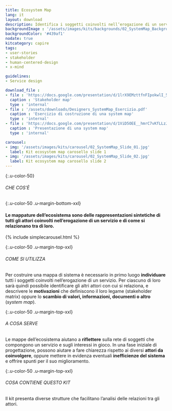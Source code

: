 ```yaml
---
title: Ecosystem Map
lang: it
layout: download
description: Identifica i soggetti coinvolti nell’erogazione di un servizio e analizza le loro connessioni
backgroundImage : '/assets/images/kits/backgrounds/02_SystemMap_Background.png'
backgroundColor: '#439af1'
nodate: true
kitcategory: capire
tags:
- user-stories
- stakeholder
- human-centered-design
- x-mind

guidelines:
- Service design

download_file :
- file : 'https://docs.google.com/presentation/d/1lrX9EMzttfnFIpokwlI_5AMmtVZldyTOeGwISpcpbcI/edit?usp=sharing'
  caption : 'Stakeholder map'
  type : 'internal'
- file : '/assets/downloads/Designers_SystemMap_Esercizio.pdf'
  caption : 'Esercizio di costruzione di una system map'
  type : 'internal'
- file : 'https://docs.google.com/presentation/d/1ViD5OEE__hmrC7vKfLLzJM_86zpn25W7WLid0ahnAP8/edit?usp=sharing'
  caption : 'Presentazione di una system map'
  type : 'internal'

carousel:
- img: '/assets/images/kits/carousel/02_SystemMap_Slide_01.jpg'
  label: Kit ecosystem map carosello slide 1
- img: '/assets/images/kits/carousel/02_SystemMap_Slide_02.jpg'
  label: Kit ecosystem map carosello slide 2
---
```


{:.u-color-50}
###### CHE COS’È

{:.u-color-50 .u-margin-bottom-xxl}
#### Le **mappature dell’ecosistema** sono delle rappresentazioni sintetiche di tutti gli **attori** coinvolti nell’erogazione di un servizio e di come si relazionano tra di loro.

{% include simplecarousel.html  %}

{:.u-color-50 .u-margin-top-xxl}
###### COME SI UTILIZZA
Per costruire una mappa di sistema è necessario in primo luogo **individuare** tutti i soggetti coinvolti nell’erogazione di un servizio. Per ciascuno di loro sarà quindi possibile identificare gli altri attori con cui si relaziona, e descrivere le **motivazioni** che definiscono il loro legame (stakeholder matrix) oppure lo **scambio di valori, informazioni, documenti o altro** (*system map*).



{:.u-color-50 .u-margin-top-xxl}
###### A COSA SERVE
Le mappe dell’ecosistema aiutano a **riflettere** sulla rete di soggetti che compongono un servizio e sugli interessi in gioco. In una fase iniziale di progettazione, possono aiutare a fare chiarezza rispetto ai diversi **attori da coinvolgere**, oppure mettere in evidenza eventuali **inefficienze del sistema** e offrire spunti per il suo miglioramento.



{:.u-color-50 .u-margin-top-xxl}
###### COSA CONTIENE QUESTO KIT
Il kit presenta diverse strutture che facilitano l’analisi delle relazioni tra gli attori.
